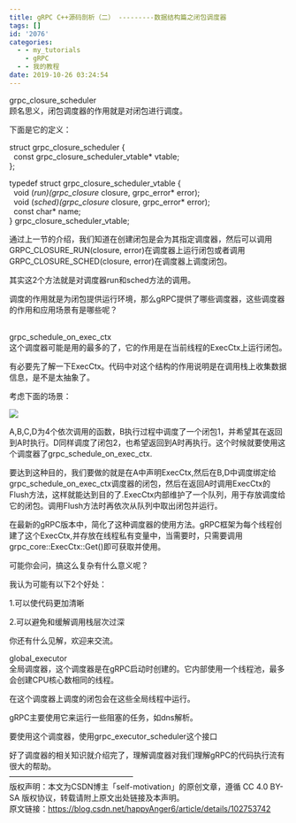 ```yaml
---
title: gRPC C++源码剖析（二） ---------数据结构篇之闭包调度器
tags: []
id: '2076'
categories:
  - - my_tutorials
    - gRPC
  - - 我的教程
date: 2019-10-26 03:24:54
---
```


grpc_closure_scheduler  
顾名思义，闭包调度器的作用就是对闭包进行调度。

下面是它的定义：

struct grpc_closure_scheduler {  
  const grpc_closure_scheduler_vtable* vtable;  
};

typedef struct grpc_closure_scheduler_vtable {  
  void (_run)(grpc_closure_ closure, grpc_error* error);  
  void (_sched)(grpc_closure_ closure, grpc_error* error);  
  const char* name;  
} grpc_closure_scheduler_vtable;

通过上一节的介绍，我们知道在创建闭包是会为其指定调度器，然后可以调用GRPC_CLOSURE_RUN(closure, error)在调度器上运行闭包或者调用GRPC_CLOSURE_SCHED(closure, error)在调度器上调度闭包。

其实这2个方法就是对调度器run和sched方法的调用。

调度的作用就是为闭包提供运行环境，那么gRPC提供了哪些调度器，这些调度器的作用和应用场景有是哪些呢？

   
grpc_schedule_on_exec_ctx  
这个调度器可能是用的最多的了，它的作用是在当前线程的ExecCtx上运行闭包。

有必要先了解一下ExecCtx。代码中对这个结构的作用说明是在调用栈上收集数据信息，是不是太抽象了。

考虑下面的场景：

![](http://www.anger6.com/wp-content/uploads/2019/10/20191026105024499.png)

A,B,C,D为4个依次调用的函数，B执行过程中调度了一个闭包1，并希望其在返回到A时执行。D同样调度了闭包2，也希望返回到A时再执行。这个时候就要使用这个调度器了grpc_schedule_on_exec_ctx.

要达到这种目的，我们要做的就是在A中声明ExecCtx,然后在B,D中调度绑定给grpc_schedule_on_exec_ctx调度器的闭包，然后在返回A时调用ExecCtx的Flush方法，这样就能达到目的了.ExecCtx内部维护了一个队列，用于存放调度给它的闭包。调用Flush方法时再依次从队列中取出闭包并运行。

在最新的gRPC版本中，简化了这种调度器的使用方法。gRPC框架为每个线程创建了这个ExecCtx,并存放在线程私有变量中，当需要时，只需要调用grpc_core::ExecCtx::Get()即可获取并使用。

可能你会问，搞这么复杂有什么意义呢？

我认为可能有以下2个好处：

1.可以使代码更加清晰

2.可以避免和缓解调用栈层次过深

你还有什么见解，欢迎来交流。

global_executor  
全局调度器，这个调度器是在gRPC启动时创建的。它内部使用一个线程池，最多会创建CPU核心数相同的线程。

在这个调度器上调度的闭包会在这些全局线程中运行。

gRPC主要使用它来运行一些阻塞的任务，如dns解析。

要使用这个调度器，使用grpc_executor_scheduler这个接口

好了调度器的相关知识就介绍完了，理解调度器对我们理解gRPC的代码执行流有很大的帮助。  
————————————————  
版权声明：本文为CSDN博主「self-motivation」的原创文章，遵循 CC 4.0 BY-SA 版权协议，转载请附上原文出处链接及本声明。  
原文链接：https://blog.csdn.net/happyAnger6/article/details/102753742